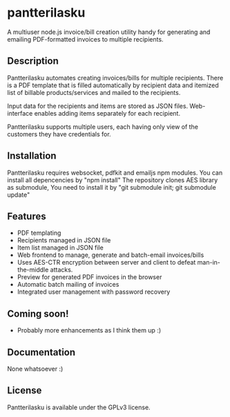 # pantterilasku

A multiuser node.js invoice/bill creation utility handy for generating and emailing PDF-formatted invoices to multiple recipients.

## Description

Pantterilasku automates creating invoices/bills for multiple recipients. There is a PDF template that is filled automatically by recipient data and itemized list of billable products/services and mailed to the recipients.

Input data for the recipients and items are stored as JSON files. Web-interface enables adding items separately for each recipient.

Pantterilasku supports multiple users, each having only view of the customers they have credentials for.

## Installation

Pantterilasku requires websocket, pdfkit and emailjs npm modules. You can install all depencencies by "npm install"
The repository clones AES library as submodule, You need to install it by "git submodule init; git submodule update"

## Features

* PDF templating
* Recipients managed in JSON file
* Item list managed in JSON file
* Web frontend to manage, generate and batch-email invoices/bills
* Uses AES-CTR encryption between server and client to defeat man-in-the-middle attacks.
* Preview for generated PDF invoices in the browser
* Automatic batch mailing of invoices
* Integrated user management with password recovery
  
## Coming soon!

* Probably more enhancements as I think them up :)
    
## Documentation

None whatsoever :)

## License

Pantterilasku is available under the GPLv3 license.
